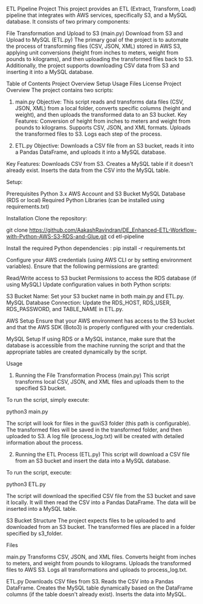 ETL Pipeline Project
This project provides an ETL (Extract, Transform, Load) pipeline that integrates with AWS services, specifically S3, and a MySQL database. It consists of two primary components:

File Transformation and Upload to S3 (main.py)
Download from S3 and Upload to MySQL (ETL.py)
The primary goal of the project is to automate the process of transforming files (CSV, JSON, XML) stored in AWS S3, applying unit conversions 
(height from inches to meters, weight from pounds to kilograms), and then uploading the transformed files back to S3. Additionally, the project supports downloading CSV data from S3 and inserting it into a MySQL database.


Table of Contents
Project Overview
Setup
Usage
Files
License
Project Overview
The project contains two scripts:

1. main.py
Objective: This script reads and transforms data files (CSV, JSON, XML) from a local folder, converts specific columns (height and weight), and then uploads the transformed data to an S3 bucket.
Key Features:
Conversion of height from inches to meters and weight from pounds to kilograms.
Supports CSV, JSON, and XML formats.
Uploads the transformed files to S3.
Logs each step of the process.

2. ETL.py
Objective: Downloads a CSV file from an S3 bucket, reads it into a Pandas DataFrame, and uploads it into a MySQL database.

Key Features:
Downloads CSV from S3.
Creates a MySQL table if it doesn't already exist.
Inserts the data from the CSV into the MySQL table.

Setup:

Prerequisites
Python 3.x
AWS Account and S3 Bucket
MySQL Database (RDS or local)
Required Python Libraries (can be installed using requirements.txt)

Installation
Clone the repository:

git clone https://github.com/AakashRavindran/DE_Enhanced-ETL-Workflow-with-Python-AWS-S3-RDS-and-Glue.git
cd etl-pipeline


Install the required Python dependencies :
pip install -r requirements.txt

Configure your AWS credentials (using AWS CLI or by setting environment variables). Ensure that the following permissions are granted:

Read/Write access to S3 bucket
Permissions to access the RDS database (if using MySQL)
Update configuration values in both Python scripts:

S3 Bucket Name: Set your S3 bucket name in both main.py and ETL.py.
MySQL Database Connection: Update the RDS_HOST, RDS_USER, RDS_PASSWORD, and TABLE_NAME in ETL.py.


AWS Setup
Ensure that your AWS environment has access to the S3 bucket and that the AWS SDK (Boto3) is properly configured with your credentials.

MySQL Setup
If using RDS or a MySQL instance, make sure that the database is accessible from the machine running the script and that the appropriate tables are created dynamically by the script.

Usage
1. Running the File Transformation Process (main.py)
This script transforms local CSV, JSON, and XML files and uploads them to the specified S3 bucket.

To run the script, simply execute:

python3 main.py

The script will look for files in the guviS3 folder (this path is configurable).
The transformed files will be saved in the transformed folder, and then uploaded to S3.
A log file (process_log.txt) will be created with detailed information about the process.


2. Running the ETL Process (ETL.py)
This script will download a CSV file from an S3 bucket and insert the data into a MySQL database.

To run the script, execute:

python3 ETL.py

The script will download the specified CSV file from the S3 bucket and save it locally.
It will then read the CSV into a Pandas DataFrame.
The data will be inserted into a MySQL table.

S3 Bucket Structure
The project expects files to be uploaded to and downloaded from an S3 bucket. The transformed files are placed in a folder specified by s3_folder.

Files

main.py
Transforms CSV, JSON, and XML files.
Converts height from inches to meters, and weight from pounds to kilograms.
Uploads the transformed files to AWS S3.
Logs all transformations and uploads to process_log.txt.

ETL.py
Downloads CSV files from S3.
Reads the CSV into a Pandas DataFrame.
Creates the MySQL table dynamically based on the DataFrame columns (if the table doesn't already exist).
Inserts the data into MySQL.



